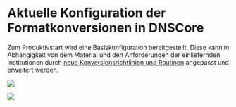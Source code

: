 # Aktuelle Konfiguration der Formatkonversionen in DNSCore
Zum Produktivstart wird eine Basiskonfiguration bereitgestellt. Diese kann in Abhängigkeit von dem Material und den Anforderungen der einliefernden Institutionen durch [neue Konversionsrichtlinien und Routinen](operations_format_conversion.de.md#Anlegen-und-Testen-von-neuen-Konversionsrichtlinien-und-Routinen) angepasst und erweitert werden.

![](https://raw.githubusercontent.com/da-nrw/DNSCore/master/ContentBroker/src/main/markdown/current-conversation-LZA.jpg)

![](https://raw.githubusercontent.com/da-nrw/DNSCore/master/ContentBroker/src/main/markdown/current-conversation-presentation.jpg)

